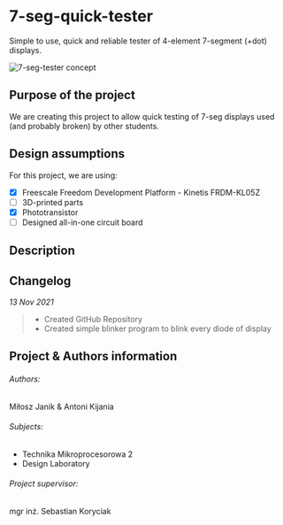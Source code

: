 # 7-seg-quick-tester
Simple to use, quick and reliable tester of 4-element 7-segment (+dot) displays. 

![7-seg-tester concept](https://user-images.githubusercontent.com/56133177/141514110-65254f97-5493-4d6b-aed9-412a37e86cd4.png)

## Purpose of the project
We are creating this project to allow quick testing of 7-seg displays used (and probably broken) by other students.

## Design assumptions
For this project, we are using: 

- [x] Freescale Freedom Development Platform - Kinetis FRDM-KL05Z
- [ ] 3D-printed parts
- [x] Phototransistor
- [ ] Designed all-in-one circuit board

## Description

## Changelog

*13 Nov 2021*
> - Created GitHub Repository
> - Created simple blinker program to blink every diode of display

## Project & Authors information

###### Authors:

Miłosz Janik & Antoni Kijania

###### Subjects:

- Technika Mikroprocesorowa 2
- Design Laboratory

###### Project supervisor:

mgr inż. Sebastian Koryciak
